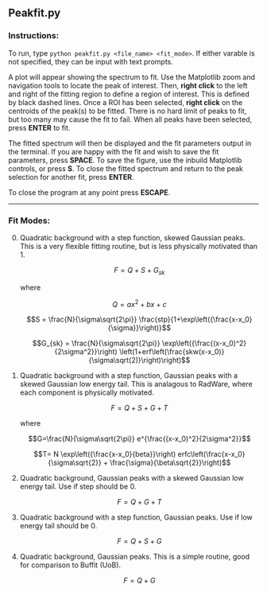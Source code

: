 ## Peakfit.py

### Instructions:
To run, type ```python peakfit.py <file_name> <fit_mode>```.
If either varable is not specified, they can be input with text prompts.

A plot will appear showing the spectrum to fit. Use the Matplotlib zoom and navigation tools to locate the peak of interest.
Then, **right click** to the left and right of the fitting region to define a region of interest. This is defined by black dashed lines.
Once a ROI has been selected, **right click** on the centroids of the peak(s) to be fitted. There is no hard limit of peaks to fit, but too many may cause the fit to fail.
When all peaks have been selected, press **ENTER** to fit.

The fitted spectrum will then be displayed and the fit parameters output in the terminal.
If you are happy with the fit and wish to save the fit parameters, press **SPACE**.
To save the figure, use the inbuild Matplotlib controls, or press **S**.
To close the fitted spectrum and return to the peak selection for another fit, press **ENTER**.

To close the program at any point press **ESCAPE**.

---

### Fit Modes:

0) Quadratic background with a step function, skewed Gaussian peaks. This is a very flexible fitting routine, but is less physically motivated than 1.
  
   $$F = Q+S+G_{sk}$$

   where

   $$Q=ax^2+bx+c$$
   
   $$S = \frac{N}{\sigma\sqrt{2\pi}} \frac{stp}{1+\exp\left({\frac{x-x_0}{\sigma}}\right)}$$
   
   $$G_{sk} = \frac{N}{\sigma\sqrt{2\pi}} \exp\left({\frac{(x-x_0)^2}{2\sigma^2}}\right) \left(1+erf\left(\frac{skw(x-x_0)}{\sigma\sqrt(2)}\right)\right)$$
  
1) Quadratic background with a step function, Gaussian peaks with a skewed Gaussian low energy tail. This is analagous to RadWare, where each component is physically motivated.

   $$F=Q+S+G+T$$

   where

   $$G=\frac{N}{\sigma\sqrt{2\pi}} e^{\frac{(x-x_0)^2}{2\sigma^2}}$$

   $$T= N \exp\left({\frac{x-x_0}{beta}}\right) erfc\left(\frac{x-x_0}{\sigma\sqrt{2}} + \frac{\sigma}{\beta\sqrt{2}}\right)$$
   
2) Quadratic background, Gaussian peaks with a skewed Gaussian low energy tail. Use if step should be 0.

   $$F=Q+G+T$$

3) Quadratic background with a step function, Gaussian peaks. Use if low energy tail should be 0.

   $$F=Q+S+G$$
   
4) Quadratic background, Gaussian peaks. This is a simple routine, good for comparison to Buffit (UoB).

   $$F=Q+G$$
  

